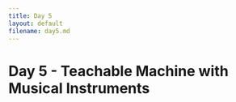 ```yaml
---
title: Day 5
layout: default
filename: day5.md
--- 
```


# Day 5 - Teachable Machine with Musical Instruments
